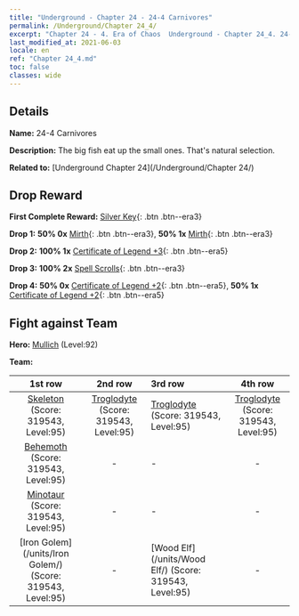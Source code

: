 ```yaml
---
title: "Underground - Chapter 24 - 24-4 Carnivores"
permalink: /Underground/Chapter 24_4/
excerpt: "Chapter 24 - 4. Era of Chaos  Underground - Chapter 24_4. 24-4 Carnivores"
last_modified_at: 2021-06-03
locale: en
ref: "Chapter 24_4.md"
toc: false
classes: wide
---
```


## Details

 **Name:** 24-4 Carnivores

 **Description:** The big fish eat up the small ones. That's natural selection.

 **Related to:** [Underground Chapter 24](/Underground/Chapter 24/)

## Drop Reward

 **First Complete Reward:** [Silver Key](/Items/con_693/){: .btn .btn--era3}

 **Drop 1:** **50% 0x** [Mirth](/Items/her_424/){: .btn .btn--era3}, **50% 1x** [Mirth](/Items/her_424/){: .btn .btn--era3}

 **Drop 2:** **100% 1x** [Certificate of Legend +3](/Items/mat_88/){: .btn .btn--era5}

 **Drop 3:** **100% 2x** [Spell Scrolls](/Items/con_694/){: .btn .btn--era3}

 **Drop 4:** **50% 0x** [Certificate of Legend +2](/Items/mat_81/){: .btn .btn--era5}, **50% 1x** [Certificate of Legend +2](/Items/mat_81/){: .btn .btn--era5}


## Fight against Team
 **Hero:** [Mullich](/heroes/Mullich/) (Level:92)

 **Team:**


  | 1st row | 2nd row | 3rd row | 4th row |
  |:----:|:----:|:----|:----:|
  | [Skeleton](/units/Skeleton/) (Score: 319543, Level:95)  | [Troglodyte](/units/Troglodyte/) (Score: 319543, Level:95)  | [Troglodyte](/units/Troglodyte/) (Score: 319543, Level:95)  | [Troglodyte](/units/Troglodyte/) (Score: 319543, Level:95)  |
  | [Behemoth](/units/Behemoth/) (Score: 319543, Level:95)  | - | - | - |
  | [Minotaur](/units/Minotaur/) (Score: 319543, Level:95)  | - | - | - |
  | [Iron Golem](/units/Iron Golem/) (Score: 319543, Level:95)  | - | [Wood Elf](/units/Wood Elf/) (Score: 319543, Level:95)  | - |


